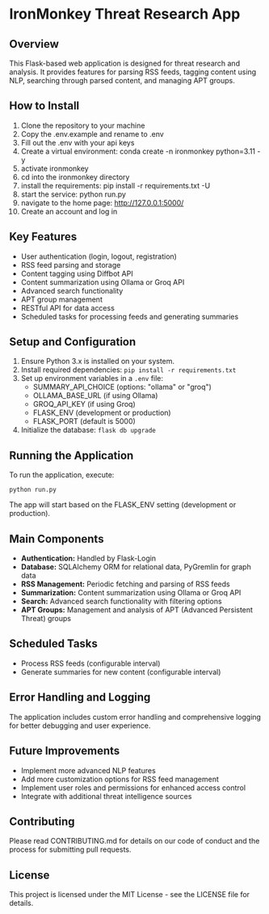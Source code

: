 # IronMonkey Threat Research App

## Overview

This Flask-based web application is designed for threat research and analysis. It provides features for parsing RSS feeds, tagging content using NLP, searching through parsed content, and managing APT groups.

## How to Install
1. Clone the repository to your machine
2. Copy the .env.example and rename to .env
3. Fill out the .env with your api keys
4. Create a virtual environment: conda create -n ironmonkey python=3.11 -y
5. activate ironmonkey
6. cd into the ironmonkey directory
7. install the requirements: pip install -r requirements.txt -U
8. start the service: python run.py
9. navigate to the home page: http://127.0.0.1:5000/
10. Create an account and log in

## Key Features

- User authentication (login, logout, registration)
- RSS feed parsing and storage
- Content tagging using Diffbot API
- Content summarization using Ollama or Groq API
- Advanced search functionality
- APT group management
- RESTful API for data access
- Scheduled tasks for processing feeds and generating summaries

## Setup and Configuration

1. Ensure Python 3.x is installed on your system.
2. Install required dependencies: `pip install -r requirements.txt`
3. Set up environment variables in a `.env` file:
   - SUMMARY_API_CHOICE (options: "ollama" or "groq")
   - OLLAMA_BASE_URL (if using Ollama)
   - GROQ_API_KEY (if using Groq)
   - FLASK_ENV (development or production)
   - FLASK_PORT (default is 5000)
4. Initialize the database: `flask db upgrade`

## Running the Application

To run the application, execute:

```
python run.py
```

The app will start based on the FLASK_ENV setting (development or production).

## Main Components

- **Authentication:** Handled by Flask-Login
- **Database:** SQLAlchemy ORM for relational data, PyGremlin for graph data
- **RSS Management:** Periodic fetching and parsing of RSS feeds
- **Summarization:** Content summarization using Ollama or Groq API
- **Search:** Advanced search functionality with filtering options
- **APT Groups:** Management and analysis of APT (Advanced Persistent Threat) groups

## Scheduled Tasks

- Process RSS feeds (configurable interval)
- Generate summaries for new content (configurable interval)

## Error Handling and Logging

The application includes custom error handling and comprehensive logging for better debugging and user experience.

## Future Improvements

- Implement more advanced NLP features
- Add more customization options for RSS feed management
- Implement user roles and permissions for enhanced access control
- Integrate with additional threat intelligence sources

## Contributing

Please read CONTRIBUTING.md for details on our code of conduct and the process for submitting pull requests.

## License

This project is licensed under the MIT License - see the LICENSE file for details.
